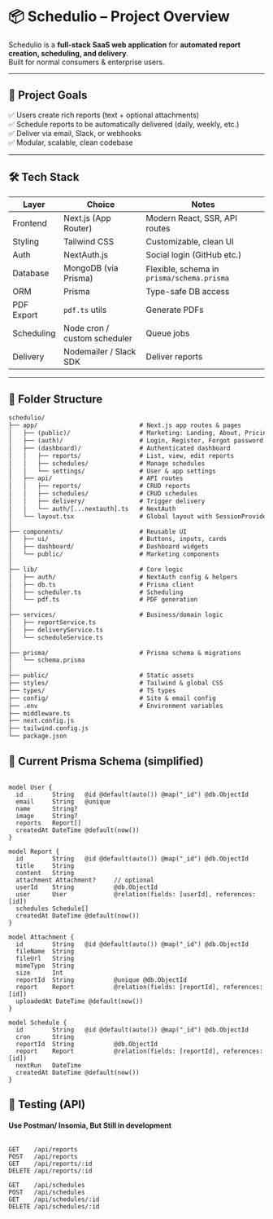 # 📦 Schedulio – Project Overview

Schedulio is a **full-stack SaaS web application** for **automated report creation, scheduling, and delivery**.  
Built for normal consumers & enterprise users.

---

## 🚀 Project Goals

✅ Users create rich reports (text + optional attachments)  
✅ Schedule reports to be automatically delivered (daily, weekly, etc.)  
✅ Deliver via email, Slack, or webhooks  
✅ Modular, scalable, clean codebase

---

## 🛠 Tech Stack

| Layer      | Choice                       | Notes                                      |
| ---------- | ---------------------------- | ------------------------------------------ |
| Frontend   | Next.js (App Router)         | Modern React, SSR, API routes              |
| Styling    | Tailwind CSS                 | Customizable, clean UI                     |
| Auth       | NextAuth.js                  | Social login (GitHub etc.)                 |
| Database   | MongoDB (via Prisma)         | Flexible, schema in `prisma/schema.prisma` |
| ORM        | Prisma                       | Type-safe DB access                        |
| PDF Export | `pdf.ts` utils               | Generate PDFs                              |
| Scheduling | Node cron / custom scheduler | Queue jobs                                 |
| Delivery   | Nodemailer / Slack SDK       | Deliver reports                            |

---

## 📂 Folder Structure

```txt
schedulio/
├── app/                            # Next.js app routes & pages
│   ├── (public)/                   # Marketing: Landing, About, Pricing, Contact
│   ├── (auth)/                     # Login, Register, Forgot password
│   ├── (dashboard)/                # Authenticated dashboard
│   │   ├── reports/                # List, view, edit reports
│   │   ├── schedules/              # Manage schedules
│   │   └── settings/               # User & app settings
│   ├── api/                        # API routes
│   │   ├── reports/                # CRUD reports
│   │   ├── schedules/              # CRUD schedules
│   │   ├── delivery/               # Trigger delivery
│   │   └── auth/[...nextauth].ts   # NextAuth
│   └── layout.tsx                  # Global layout with SessionProvider
│
├── components/                     # Reusable UI
│   ├── ui/                         # Buttons, inputs, cards
│   ├── dashboard/                  # Dashboard widgets
│   └── public/                     # Marketing components
│
├── lib/                            # Core logic
│   ├── auth/                       # NextAuth config & helpers
│   ├── db.ts                       # Prisma client
│   ├── scheduler.ts                # Scheduling
│   └── pdf.ts                      # PDF generation
│
├── services/                       # Business/domain logic
│   ├── reportService.ts
│   ├── deliveryService.ts
│   └── scheduleService.ts
│
├── prisma/                         # Prisma schema & migrations
│   └── schema.prisma
│
├── public/                         # Static assets
├── styles/                         # Tailwind & global CSS
├── types/                          # TS types
├── config/                         # Site & email config
├── .env                            # Environment variables
├── middleware.ts
├── next.config.js
├── tailwind.config.js
└── package.json
```

## 📌 Current Prisma Schema (simplified)

```prisma

model User {
  id        String   @id @default(auto()) @map("_id") @db.ObjectId
  email     String   @unique
  name      String?
  image     String?
  reports   Report[]
  createdAt DateTime @default(now())
}

model Report {
  id        String   @id @default(auto()) @map("_id") @db.ObjectId
  title     String
  content   String
  attachment Attachment?     // optional
  userId    String           @db.ObjectId
  user      User             @relation(fields: [userId], references: [id])
  schedules Schedule[]
  createdAt DateTime @default(now())
}

model Attachment {
  id        String   @id @default(auto()) @map("_id") @db.ObjectId
  fileName  String
  fileUrl   String
  mimeType  String
  size      Int
  reportId  String           @unique @db.ObjectId
  report    Report           @relation(fields: [reportId], references: [id])
  uploadedAt DateTime @default(now())
}

model Schedule {
  id        String   @id @default(auto()) @map("_id") @db.ObjectId
  cron      String
  reportId  String           @db.ObjectId
  report    Report           @relation(fields: [reportId], references: [id])
  nextRun   DateTime
  createdAt DateTime @default(now())
}
```

## 🧪 Testing (API)

#### Use Postman/ Insomia, But Still in development

```http

GET    /api/reports
POST   /api/reports
GET    /api/reports/:id
DELETE /api/reports/:id

GET    /api/schedules
POST   /api/schedules
GET    /api/schedules/:id
DELETE /api/schedules/:id
```
